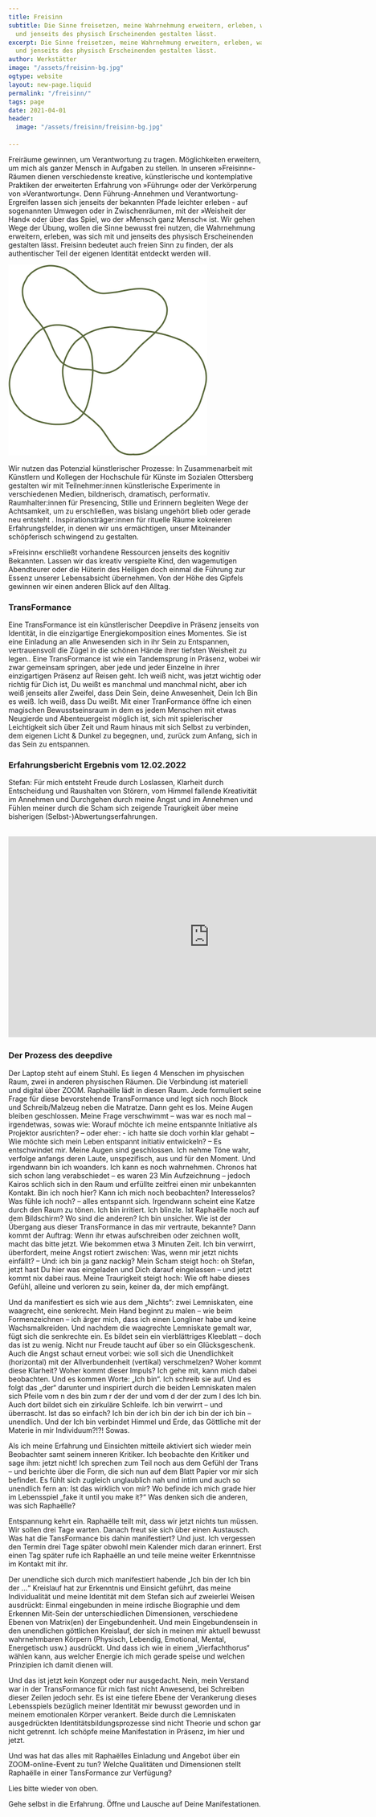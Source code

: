 ```yaml
---
title: Freisinn
subtitle: Die Sinne freisetzen, meine Wahrnehmung erweitern, erleben, was sich mit
  und jenseits des physisch Erscheinenden gestalten lässt.
excerpt: Die Sinne freisetzen, meine Wahrnehmung erweitern, erleben, was sich mit
  und jenseits des physisch Erscheinenden gestalten lässt.
author: Werkstätter
image: "/assets/freisinn-bg.jpg"
ogtype: website
layout: new-page.liquid
permalink: "/freisinn/"
tags: page
date: 2021-04-01
header:
  image: "/assets/freisinn/freisinn-bg.jpg"

---
```

Freiräume gewinnen, um Verantwortung zu tragen. Möglichkeiten erweitern, um mich als ganzer Mensch in Aufgaben zu stellen. In unseren »Freisinn«-Räumen dienen verschiedenste kreative, künstlerische und kontemplative Praktiken der erweiterten Erfahrung von »Führung« oder der Verkörperung von »Verantwortung«. Denn Führung-Annehmen und Verantwortung-Ergreifen lassen sich jenseits der bekannten Pfade leichter erleben - auf sogenannten Umwegen oder in Zwischenräumen, mit der »Weisheit der Hand« oder über das Spiel, wo der »Mensch ganz Mensch« ist. Wir gehen Wege der Übung, wollen die Sinne bewusst frei nutzen, die Wahrnehmung erweitern, erleben, was sich mit und jenseits des physisch Erscheinenden gestalten lässt. Freisinn bedeutet auch freien Sinn zu finden, der als authentischer Teil der eigenen Identität entdeckt werden will.

<img src="/assets/icons/werkstatt-freisinn.svg" alt="Freisinn - überlappende Rechtecke bilden neue Rechtecke, neue Räume"/>

Wir nutzen das Potenzial künstlerischer Prozesse: In Zusammenarbeit mit Künstlern und Kollegen der Hochschule für Künste im Sozialen Ottersberg gestalten wir mit Teilnehmer:innen künstlerische Experimente in verschiedenen Medien, bildnerisch, dramatisch, performativ. Raumhalter:innen für Presencing, Stille und Erinnern begleiten Wege der Achtsamkeit, um zu erschließen, was bislang ungehört blieb oder gerade neu entsteht .  Inspirationsträger:innen für rituelle Räume kokreieren Erfahrungsfelder, in denen wir uns ermächtigen, unser Miteinander schöpferisch schwingend zu gestalten.

»Freisinn« erschließt vorhandene Ressourcen jenseits des kognitiv Bekannten. Lassen wir das kreativ verspielte Kind, den wagemutigen Abendteurer oder die Hüterin des Heiligen doch einmal die Führung zur  Essenz unserer Lebensabsicht übernehmen. Von der Höhe des Gipfels gewinnen wir einen anderen Blick auf den Alltag.

### TransFormance

Eine TransFormance ist ein künstlerischer Deepdive in Präsenz jenseits von Identität, in die einzigartige Energiekomposition eines Momentes. Sie ist eine Einladung an alle Anwesenden sich in ihr Sein zu Entspannen, vertrauensvoll die Zügel in die schönen Hände ihrer tiefsten Weisheit zu legen..  Eine TransFormance ist wie ein Tandemsprung in Präsenz, wobei wir zwar gemeinsam springen, aber jede und jeder Einzelne in ihrer einzigartigen Präsenz auf Reisen geht. Ich weiß nicht, was jetzt wichtig oder richtig für Dich ist, Du weißt es manchmal und manchmal nicht, aber ich weiß jenseits aller Zweifel, dass Dein Sein, deine Anwesenheit, Dein Ich Bin es weiß. Ich weiß, dass Du weißt. Mit einer TranFormance öffne ich einen magischen Bewusstseinsraum in dem es jedem Menschen mit etwas Neugierde und Abenteuergeist möglich ist, sich mit spielerischer Leichtigkeit sich über Zeit und Raum hinaus mit sich Selbst zu verbinden, dem eigenen Licht & Dunkel zu begegnen, und, zurück zum Anfang, sich in das Sein zu entspannen.

### Erfahrungsbericht Ergebnis vom 12.02.2022

Stefan: Für mich entsteht Freude durch Loslassen, Klarheit durch Entscheidung und Raushalten von Störern, vom Himmel fallende Kreativität im Annehmen und Durchgehen durch meine Angst und im Annehmen und Fühlen meiner durch die Scham sich zeigende Traurigkeit über meine bisherigen (Selbst-)Abwertungserfahrungen.

<br>
<iframe width="800" height="400" src="https://www.youtube.com/embed/vnUwfOwcudw" title="YouTube video player" frameborder="0" allow="accelerometer; autoplay; clipboard-write; encrypted-media; gyroscope; picture-in-picture" allowfullscreen></iframe>

### Der Prozess des deepdive

Der Laptop steht auf einem Stuhl. Es liegen 4 Menschen im physischen Raum, zwei in anderen physischen Räumen. Die Verbindung ist materiell und digital über ZOOM.  Raphaëlle lädt in diesen Raum. Jede formuliert seine Frage für diese bevorstehende TransFormance und legt sich noch Block und Schreib/Malzeug neben die Matratze. Dann geht es los. Meine Augen bleiben geschlossen. Meine Frage verschwimmt – was war es noch mal – irgendetwas, sowas wie: Worauf möchte ich meine entspannte Initiative als Projektor ausrichten? – oder eher: - ich hatte sie doch vorhin klar gehabt – Wie möchte sich mein Leben entspannt initiativ entwickeln? – Es entschwindet mir. Meine Augen sind geschlossen. Ich nehme Töne wahr, verfolge anfangs deren Laute, unspezifisch, aus und für den Moment. Und irgendwann bin ich woanders. Ich kann es noch wahrnehmen. Chronos hat sich schon lang verabschiedet – es waren 23 Min Aufzeichnung – jedoch Kairos schlich sich in den Raum und erfüllte zeitfrei einen mir unbekannten Kontakt. Bin ich noch hier? Kann ich mich noch beobachten? Interesselos? Was fühle ich noch? – alles entspannt sich.
Irgendwann scheint eine Katze durch den Raum zu tönen. Ich bin irritiert. Ich blinzle. Ist Raphaëlle noch auf dem Bildschirm? Wo sind die anderen? Ich bin unsicher. Wie ist der Übergang aus dieser TransFormance in das mir vertraute, bekannte? Dann kommt der Auftrag: Wenn ihr etwas aufschreiben oder zeichnen wollt, macht das bitte jetzt. Wie bekommen etwa 3 Minuten Zeit. Ich bin verwirrt, überfordert, meine Angst rotiert zwischen: Was, wenn mir jetzt nichts einfällt? – Und: ich bin ja ganz nackig? Mein Scham steigt hoch: oh Stefan, jetzt hast Du hier was eingeladen und Dich darauf eingelassen – und jetzt kommt nix dabei raus. Meine Traurigkeit steigt hoch: Wie oft habe dieses Gefühl, alleine und verloren zu sein, keiner da, der mich empfängt.

Und da manifestiert es sich wie aus dem „Nichts“: zwei Lemniskaten, eine waagrecht, eine senkrecht. Mein Hand beginnt zu malen – wie beim Formenzeichnen – ich ärger mich, dass ich einen Longliner habe und keine Wachsmalkreiden. Und nachdem die waagrechte Lemniskate gemalt war, fügt sich die senkrechte ein. Es bildet sein ein vierblättriges Kleeblatt – doch das ist zu wenig. Nicht nur Freude taucht auf über so ein Glücksgeschenk. Auch die Angst schaut erneut vorbei: wie soll sich die Unendlichkeit (horizontal) mit der Allverbundenheit (vertikal) verschmelzen? Woher kommt diese Klarheit? Woher kommt dieser Impuls? Ich gehe mit, kann mich dabei beobachten. Und es kommen Worte: „Ich bin“. Ich schreib sie auf. Und es folgt das „der“ darunter und inspiriert durch die beiden Lemniskaten malen sich Pfeile vom n des bin zum r der der und vom d der der zum I des Ich bin. Auch dort bildet sich ein zirkuläre Schleife.
Ich bin verwirrt – und überrascht. Ist das so einfach? Ich bin der ich bin der ich bin der ich bin – unendlich. Und der Ich bin verbindet Himmel und Erde, das Göttliche mit der Materie in mir Individuum?!?! Sowas.

Als ich meine Erfahrung und Einsichten mitteile aktiviert sich wieder mein Beobachter samt seinem inneren Kritiker. Ich beobachte den Kritiker und sage ihm: jetzt nicht! Ich sprechen zum Teil noch aus dem Gefühl der Trans – und berichte über die Form, die sich nun auf dem Blatt Papier vor mir sich befindet. Es fühlt sich zugleich unglaublich nah und intim und auch so unendlich fern an: Ist das wirklich von mir? Wo befinde ich mich grade hier im Lebensspiel „fake it until you make it?“ Was denken sich die anderen, was sich Raphaëlle?

Entspannung kehrt ein. Raphaëlle teilt mit, dass wir jetzt nichts tun müssen. Wir sollen drei Tage warten. Danach freut sie sich über einen Austausch. Was hat die TansFormance bis dahin manifestiert? Und just. Ich vergessen den Termin drei Tage später obwohl mein Kalender mich daran erinnert. Erst einen Tag später rufe ich Raphaëlle an und teile meine weiter Erkenntnisse im Kontakt mit ihr.

Der unendliche sich durch mich manifestiert habende „Ich bin der Ich bin der …“ Kreislauf hat zur Erkenntnis und Einsicht geführt, das meine Individualität und meine Identität mit dem Stefan sich auf zweierlei Weisen ausdrückt: Einmal eingebunden in meine irdische Biographie und dem Erkennen Mit-Sein der unterschiedlichen Dimensionen, verschiedene Ebenen von Matrix(en) der Eingebundenheit. Und mein Eingebundensein in den unendlichen göttlichen Kreislauf, der sich in meinen mir aktuell bewusst wahrnehmbaren Körpern (Physisch, Lebendig, Emotional, Mental, Energetisch usw.) ausdrückt. Und dass ich wie in einem „Vierfachthorus“ wählen kann, aus welcher Energie ich mich gerade speise und welchen Prinzipien ich damit dienen will.

Und das ist jetzt kein Konzept oder nur ausgedacht. Nein, mein Verstand war in der TransFormance für mich fast nicht Anwesend, bei Schreiben dieser Zeilen jedoch sehr. Es ist eine tiefere Ebene der Verankerung dieses Lebensspiels bezüglich meiner Identität mir bewusst geworden und in meinem emotionalen Körper verankert. Beide durch die Lemniskaten ausgedrückten Identitätsbildungsprozesse sind nicht Theorie und schon gar nicht getrennt. Ich schöpfe meine Manifestation in Präsenz, im hier und jetzt.

Und was hat das alles mit Raphaëlles Einladung und Angebot über ein ZOOM-online-Event zu tun? Welche Qualitäten und Dimensionen stellt Raphaëlle in einer TansFormance zur Verfügung?

Lies bitte wieder von oben.

Gehe selbst in die Erfahrung. Öffne und Lausche auf Deine Manifestationen.